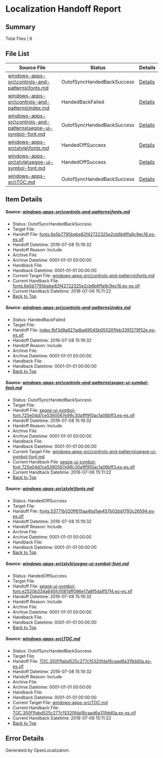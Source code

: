 # <a name='report-top'></a> Localization Handoff Report

## Summary
 Total Files | 6

## File List
 Source File | Status | Details 
 ----------- | ------ | ------- 
 [windows-apps-src\controls-and-patterns\fonts.md](https://github.com/Microsoft/windows-apps/blob/de657a99f58d005f95b99d111be06b671f7619f0/windows-apps-src/controls-and-patterns/fonts.md) | OutofSyncHandedBackSuccess | [Details](#6a4cf9df42d97104172d26c3b6c3005b500e1943517)
 [windows-apps-src\controls-and-patterns\index.md](https://github.com/Microsoft/windows-apps/blob/de657a99f58d005f95b99d111be06b671f7619f0/windows-apps-src/controls-and-patterns/index.md) | HandedBackFailed | [Details](#eebc183530597e905eb9dfe5d3cf744a028ea2f31903)
 [windows-apps-src\controls-and-patterns\segoe-ui-symbol-font.md](https://github.com/Microsoft/windows-apps/blob/de657a99f58d005f95b99d111be06b671f7619f0/windows-apps-src/controls-and-patterns/segoe-ui-symbol-font.md) | OutofSyncHandedBackSuccess | [Details](#83431ff53e78a698c8be3893a1c85b4b07cde8ea1918)
 [windows-apps-src\style\fonts.md](https://github.com/Microsoft/windows-apps/blob/de657a99f58d005f95b99d111be06b671f7619f0/windows-apps-src/style/fonts.md) | HandedOffSuccess | [Details](#91f2b9d31d52d59402d908be56a88915f4e826833794)
 [windows-apps-src\style\segoe-ui-symbol-font.md](https://github.com/Microsoft/windows-apps/blob/de657a99f58d005f95b99d111be06b671f7619f0/windows-apps-src/style/segoe-ui-symbol-font.md) | HandedOffSuccess | [Details](#e395304f1dd53eacc4111f21144f9b285e0e9d4d3867)
 [windows-apps-src\TOC.md](https://github.com/Microsoft/windows-apps/blob/de657a99f58d005f95b99d111be06b671f7619f0/windows-apps-src/TOC.md) | OutofSyncHandedBackSuccess | [Details](#26640951c8ed05a7cef7f4c40deedaf9c370f8233898)

## Item Details
##### <a name='6a4cf9df42d97104172d26c3b6c3005b500e1943517'></a> Source: [windows-apps-src\controls-and-patterns\fonts.md](https://github.com/Microsoft/windows-apps/blob/de657a99f58d005f95b99d111be06b671f7619f0/windows-apps-src/controls-and-patterns/fonts.md)
* Status: OutofSyncHandedBackSuccess
* Target File: 
* Handoff File: [fonts.6e5b7795bebe82f42722325e2cb6b6ffa9c9ec16.es-es.xlf](https://github.com/Microsoft/WDG.handoff/blob/cee3be701915759c9c58f39cea02bffaa4d494fe/ol-handoff/Microsoft/windows-apps.es-es/master/fonts.6e5b7795bebe82f42722325e2cb6b6ffa9c9ec16.es-es.xlf)
* Handoff Datetime: 2016-07-08 15:19:32
* Handoff Reason: Include
* Archive File: 
* Archive Datetime: 0001-01-01 00:00:00
* Handback File: 
* Handback Datetime: 0001-01-01 00:00:00
* Current Target File: [windows-apps-src\controls-and-patterns\fonts.md](https://github.com/Microsoft/windows-apps.es-es/blob/e53f454bc4c461b2434c3387589e28a597068263/windows-apps-src/controls-and-patterns/fonts.md)
* Current Handback File: [fonts.6e5b7795bebe82f42722325e2cb6b6ffa9c9ec16.es-es.xlf](https://github.com/Microsoft/WDG.handback/blob/45ea58b222954eb601000ff83302f042237b5a2e/ol-handback/Microsoft/windows-apps.es-es/master/fonts.6e5b7795bebe82f42722325e2cb6b6ffa9c9ec16.es-es.xlf)
* Current Handback Datetime: 2016-07-06 15:11:22
* [Back to Top](#report-top)

##### <a name='eebc183530597e905eb9dfe5d3cf744a028ea2f31903'></a> Source: [windows-apps-src\controls-and-patterns\index.md](https://github.com/Microsoft/windows-apps/blob/de657a99f58d005f95b99d111be06b671f7619f0/windows-apps-src/controls-and-patterns/index.md)
* Status: HandedBackFailed
* Target File: 
* Handoff File: [index.fbf3d9a627adba69545b050281feb3391279f52e.es-es.xlf](https://github.com/Microsoft/WDG.handoff/blob/cee3be701915759c9c58f39cea02bffaa4d494fe/ol-handoff/Microsoft/windows-apps.es-es/master/index.fbf3d9a627adba69545b050281feb3391279f52e.es-es.xlf)
* Handoff Datetime: 2016-07-08 15:19:32
* Handoff Reason: Include
* Archive File: 
* Archive Datetime: 0001-01-01 00:00:00
* Handback File: 
* Handback Datetime: 0001-01-01 00:00:00
* [Back to Top](#report-top)

##### <a name='83431ff53e78a698c8be3893a1c85b4b07cde8ea1918'></a> Source: [windows-apps-src\controls-and-patterns\segoe-ui-symbol-font.md](https://github.com/Microsoft/windows-apps/blob/de657a99f58d005f95b99d111be06b671f7619f0/windows-apps-src/controls-and-patterns/segoe-ui-symbol-font.md)
* Status: OutofSyncHandedBackSuccess
* Target File: 
* Handoff File: [segoe-ui-symbol-font.725e04d7ce5390567e99c30a1ff910ac1a06bff3.es-es.xlf](https://github.com/Microsoft/WDG.handoff/blob/cee3be701915759c9c58f39cea02bffaa4d494fe/ol-handoff/Microsoft/windows-apps.es-es/master/segoe-ui-symbol-font.725e04d7ce5390567e99c30a1ff910ac1a06bff3.es-es.xlf)
* Handoff Datetime: 2016-07-08 15:19:32
* Handoff Reason: Include
* Archive File: 
* Archive Datetime: 0001-01-01 00:00:00
* Handback File: 
* Handback Datetime: 0001-01-01 00:00:00
* Current Target File: [windows-apps-src\controls-and-patterns\segoe-ui-symbol-font.md](https://github.com/Microsoft/windows-apps.es-es/blob/e53f454bc4c461b2434c3387589e28a597068263/windows-apps-src/controls-and-patterns/segoe-ui-symbol-font.md)
* Current Handback File: [segoe-ui-symbol-font.725e04d7ce5390567e99c30a1ff910ac1a06bff3.es-es.xlf](https://github.com/Microsoft/WDG.handback/blob/45ea58b222954eb601000ff83302f042237b5a2e/ol-handback/Microsoft/windows-apps.es-es/master/segoe-ui-symbol-font.725e04d7ce5390567e99c30a1ff910ac1a06bff3.es-es.xlf)
* Current Handback Datetime: 2016-07-06 15:11:22
* [Back to Top](#report-top)

##### <a name='91f2b9d31d52d59402d908be56a88915f4e826833794'></a> Source: [windows-apps-src\style\fonts.md](https://github.com/Microsoft/windows-apps/blob/de657a99f58d005f95b99d111be06b671f7619f0/windows-apps-src/style/fonts.md)
* Status: HandedOffSuccess
* Target File: 
* Handoff File: [fonts.53771b020ff615aa4bd1ae457b02bd1793c26594.es-es.xlf](https://github.com/Microsoft/WDG.handoff/blob/cee3be701915759c9c58f39cea02bffaa4d494fe/ol-handoff/Microsoft/windows-apps.es-es/master/fonts.53771b020ff615aa4bd1ae457b02bd1793c26594.es-es.xlf)
* Handoff Datetime: 2016-07-08 15:19:32
* Handoff Reason: Include
* Archive File: 
* Archive Datetime: 0001-01-01 00:00:00
* Handback File: 
* Handback Datetime: 0001-01-01 00:00:00
* [Back to Top](#report-top)

##### <a name='e395304f1dd53eacc4111f21144f9b285e0e9d4d3867'></a> Source: [windows-apps-src\style\segoe-ui-symbol-font.md](https://github.com/Microsoft/windows-apps/blob/de657a99f58d005f95b99d111be06b671f7619f0/windows-apps-src/style/segoe-ui-symbol-font.md)
* Status: HandedOffSuccess
* Target File: 
* Handoff File: [segoe-ui-symbol-font.e2520b334a645fcf081dff086e17a8f5da1f57f4.es-es.xlf](https://github.com/Microsoft/WDG.handoff/blob/cee3be701915759c9c58f39cea02bffaa4d494fe/ol-handoff/Microsoft/windows-apps.es-es/master/segoe-ui-symbol-font.e2520b334a645fcf081dff086e17a8f5da1f57f4.es-es.xlf)
* Handoff Datetime: 2016-07-08 15:19:32
* Handoff Reason: Include
* Archive File: 
* Archive Datetime: 0001-01-01 00:00:00
* Handback File: 
* Handback Datetime: 0001-01-01 00:00:00
* [Back to Top](#report-top)

##### <a name='26640951c8ed05a7cef7f4c40deedaf9c370f8233898'></a> Source: [windows-apps-src\TOC.md](https://github.com/Microsoft/windows-apps/blob/de657a99f58d005f95b99d111be06b671f7619f0/windows-apps-src/TOC.md)
* Status: OutofSyncHandedBackSuccess
* Target File: 
* Handoff File: [TOC.350f1fabd525c277c15320fda16caad6a319dd0a.es-es.xlf](https://github.com/Microsoft/WDG.handoff/blob/cee3be701915759c9c58f39cea02bffaa4d494fe/ol-handoff/Microsoft/windows-apps.es-es/master/TOC.350f1fabd525c277c15320fda16caad6a319dd0a.es-es.xlf)
* Handoff Datetime: 2016-07-08 15:19:32
* Handoff Reason: Include
* Archive File: 
* Archive Datetime: 0001-01-01 00:00:00
* Handback File: 
* Handback Datetime: 0001-01-01 00:00:00
* Current Target File: [windows-apps-src\TOC.md](https://github.com/Microsoft/windows-apps.es-es/blob/e53f454bc4c461b2434c3387589e28a597068263/windows-apps-src/TOC.md)
* Current Handback File: [TOC.350f1fabd525c277c15320fda16caad6a319dd0a.es-es.xlf](https://github.com/Microsoft/WDG.handback/blob/45ea58b222954eb601000ff83302f042237b5a2e/ol-handback/Microsoft/windows-apps.es-es/master/TOC.350f1fabd525c277c15320fda16caad6a319dd0a.es-es.xlf)
* Current Handback Datetime: 2016-07-06 15:11:22
* [Back to Top](#report-top)


## Error Details

Generated by OpenLocalization.
